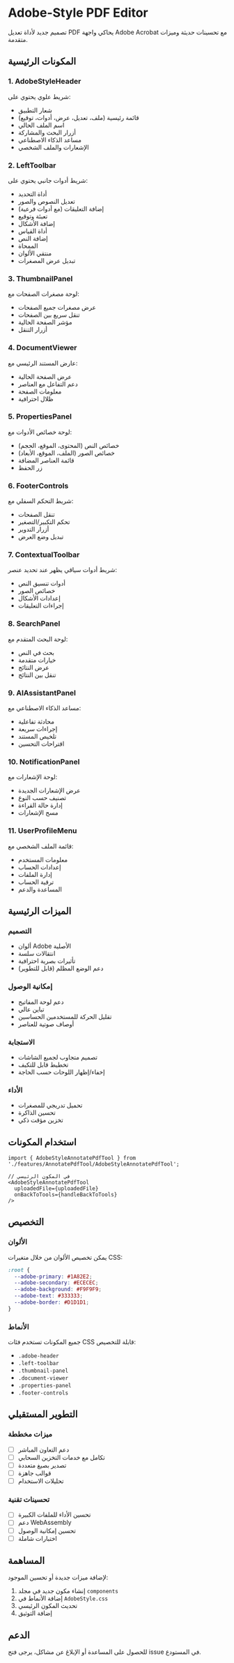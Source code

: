 # Adobe-Style PDF Editor

تصميم جديد لأداة تعديل PDF يحاكي واجهة Adobe Acrobat مع تحسينات حديثة وميزات متقدمة.

## المكونات الرئيسية

### 1. AdobeStyleHeader
شريط علوي يحتوي على:
- شعار التطبيق
- قائمة رئيسية (ملف، تعديل، عرض، أدوات، توقيع)
- اسم الملف الحالي
- أزرار البحث والمشاركة
- مساعد الذكاء الاصطناعي
- الإشعارات والملف الشخصي

### 2. LeftToolbar
شريط أدوات جانبي يحتوي على:
- أداة التحديد
- تعديل النصوص والصور
- إضافة التعليقات (مع أدوات فرعية)
- تعبئة وتوقيع
- إضافة الأشكال
- أداة القياس
- إضافة النص
- الممحاة
- منتقي الألوان
- تبديل عرض المصغرات

### 3. ThumbnailPanel
لوحة مصغرات الصفحات مع:
- عرض مصغرات جميع الصفحات
- تنقل سريع بين الصفحات
- مؤشر الصفحة الحالية
- أزرار التنقل

### 4. DocumentViewer
عارض المستند الرئيسي مع:
- عرض الصفحة الحالية
- دعم التفاعل مع العناصر
- معلومات الصفحة
- ظلال احترافية

### 5. PropertiesPanel
لوحة خصائص الأدوات مع:
- خصائص النص (المحتوى، الموقع، الحجم)
- خصائص الصور (الملف، الموقع، الأبعاد)
- قائمة العناصر المضافة
- زر الحفظ

### 6. FooterControls
شريط التحكم السفلي مع:
- تنقل الصفحات
- تحكم التكبير/التصغير
- أزرار التدوير
- تبديل وضع العرض

### 7. ContextualToolbar
شريط أدوات سياقي يظهر عند تحديد عنصر:
- أدوات تنسيق النص
- خصائص الصور
- إعدادات الأشكال
- إجراءات التعليقات

### 8. SearchPanel
لوحة البحث المتقدم مع:
- بحث في النص
- خيارات متقدمة
- عرض النتائج
- تنقل بين النتائج

### 9. AIAssistantPanel
مساعد الذكاء الاصطناعي مع:
- محادثة تفاعلية
- إجراءات سريعة
- تلخيص المستند
- اقتراحات التحسين

### 10. NotificationPanel
لوحة الإشعارات مع:
- عرض الإشعارات الجديدة
- تصنيف حسب النوع
- إدارة حالة القراءة
- مسح الإشعارات

### 11. UserProfileMenu
قائمة الملف الشخصي مع:
- معلومات المستخدم
- إعدادات الحساب
- إدارة الملفات
- ترقية الحساب
- المساعدة والدعم

## الميزات الرئيسية

### التصميم
- ألوان Adobe الأصلية
- انتقالات سلسة
- تأثيرات بصرية احترافية
- دعم الوضع المظلم (قابل للتطوير)

### إمكانية الوصول
- دعم لوحة المفاتيح
- تباين عالي
- تقليل الحركة للمستخدمين الحساسين
- أوصاف صوتية للعناصر

### الاستجابة
- تصميم متجاوب لجميع الشاشات
- تخطيط قابل للتكيف
- إخفاء/إظهار اللوحات حسب الحاجة

### الأداء
- تحميل تدريجي للمصغرات
- تحسين الذاكرة
- تخزين مؤقت ذكي

## استخدام المكونات

```tsx
import { AdobeStyleAnnotatePdfTool } from './features/AnnotatePdfTool/AdobeStyleAnnotatePdfTool';

// في المكون الرئيسي
<AdobeStyleAnnotatePdfTool 
  uploadedFile={uploadedFile}
  onBackToTools={handleBackToTools}
/>
```

## التخصيص

### الألوان
يمكن تخصيص الألوان من خلال متغيرات CSS:
```css
:root {
  --adobe-primary: #1A82E2;
  --adobe-secondary: #ECECEC;
  --adobe-background: #F9F9F9;
  --adobe-text: #333333;
  --adobe-border: #D1D1D1;
}
```

### الأنماط
جميع المكونات تستخدم فئات CSS قابلة للتخصيص:
- `.adobe-header`
- `.left-toolbar`
- `.thumbnail-panel`
- `.document-viewer`
- `.properties-panel`
- `.footer-controls`

## التطوير المستقبلي

### ميزات مخططة
- [ ] دعم التعاون المباشر
- [ ] تكامل مع خدمات التخزين السحابي
- [ ] تصدير بصيغ متعددة
- [ ] قوالب جاهزة
- [ ] تحليلات الاستخدام

### تحسينات تقنية
- [ ] تحسين الأداء للملفات الكبيرة
- [ ] دعم WebAssembly
- [ ] تحسين إمكانية الوصول
- [ ] اختبارات شاملة

## المساهمة

لإضافة ميزات جديدة أو تحسين الموجود:
1. إنشاء مكون جديد في مجلد `components`
2. إضافة الأنماط في `AdobeStyle.css`
3. تحديث المكون الرئيسي
4. إضافة التوثيق

## الدعم

للحصول على المساعدة أو الإبلاغ عن مشاكل، يرجى فتح issue في المستودع.